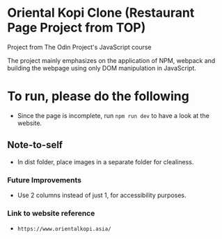 # Oriental Kopi Clone (Restaurant Page Project from TOP)
Project from The Odin Project's JavaScript course

The project mainly emphasizes on the application of NPM, webpack and building the webpage using only DOM manipulation in JavaScript.


# To run, please do the following

- Since the page is incomplete, run `npm run dev` to have a look at the website.


## Note-to-self

- In dist folder, place images in a separate folder for clealiness.

### Future Improvements

- Use 2 columns instead of just 1, for accessibility purposes.

### Link to website reference
- `https://www.orientalkopi.asia/`
